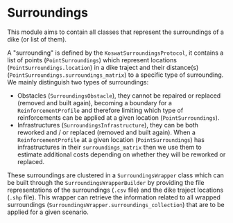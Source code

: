# Surroundings

This module aims to contain all classes that represent the surroundings of a dike (or list of them).

A "surrounding" is defined by the `KoswatSurroundingsProtocol`, it contains a list of points (`PointSurroundings`) which represent locations (`PointSurroundings.location`) in a dike traject and their distance(s) (`PointSurroundings.surroundings_matrix`) to a specific type of surrounding. We mainly distinguish two types of surroundings:

- Obstacles (`SurroundingsObstacle`), they cannot be repaired or replaced (removed and built again), becoming a boundary for a `ReinforcementProfile` and therefore limiting which type of reinforcements can be applied at a given location (`PointSurroundings`).
- Infrastructures (`SurroundingsInfrastructure`), they can be both reworked and / or replaced (removed and built again). When a `ReinforcementProfile` at a given location (`PointSurroundings`) has infrastructures in their `surroundings_matrix` then we use them to estimate additional costs depending on whether they will be reworked or replaced.

These surroundings are clustered in a `SurroundingsWrapper` class which can be built through the `SurroundingsWrapperBuilder` by providing the file representations of the surroundings (`.csv` file) and the dike traject locations (`.shp` file). This wrapper can retrieve the information related to all wrapped surroundings (`SurroundingsWrapper.surroundings_collection`) that are to be applied for a given scenario.